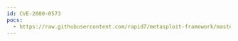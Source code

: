 ```yaml
---
id: CVE-2000-0573
pocs:
  - https://raw.githubusercontent.com/rapid7/metasploit-framework/master/modules/exploits/multi/ftp/wuftpd_site_exec_format.rb
---
```

